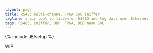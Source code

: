 ```yaml
---
layout: page
title: RS485 multi-channel FPGA SoC sniffer
tagline: a spy tool to listen on RS485 and log data over Ethernet
tags: RS485, sniffer, UDP, FPGA, DE0 nano SoC
---
```

{% include JB/setup %}

WIP









